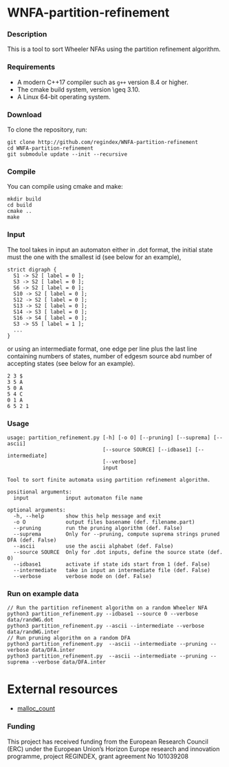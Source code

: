 # WNFA-partition-refinement

### Description

This is a tool to sort Wheeler NFAs using the partition refinement algorithm.

### Requirements

* A modern C++17 compiler such as `g++` version 8.4 or higher.
* The cmake build system, version \geq 3.10.
* A Linux 64-bit operating system.

### Download

To clone the repository, run:

```console
git clone http://github.com/regindex/WNFA-partition-refinement
cd WNFA-partition-refinement
git submodule update --init --recursive
```

### Compile

You can compile using cmake and make:

```console
mkdir build
cd build
cmake ..
make
```

### Input

The tool takes in input an automaton either in .dot format, the initial state must the one with the smallest id (see below for an example),
```
strict digraph {
  S1 -> S2 [ label = 0 ];
  S3 -> S2 [ label = 0 ];
  S6 -> S2 [ label = 0 ];
  S10 -> S2 [ label = 0 ];
  S12 -> S2 [ label = 0 ];
  S13 -> S2 [ label = 0 ];
  S14 -> S3 [ label = 0 ];
  S16 -> S4 [ label = 0 ];
  S3 -> S5 [ label = 1 ];
  ...
}
```
or using an intermediate format, one edge per line plus the last line containing numbers of states, number of edgesm source abd number of accepting states  (see below for an example).
```
2 3 $
3 5 A
5 0 A
5 4 C
0 1 A
6 5 2 1
```

### Usage

```
usage: partition_refinement.py [-h] [-o O] [--pruning] [--suprema] [--ascii]
                               [--source SOURCE] [--idbase1] [--intermediate]
                               [--verbose]
                               input

Tool to sort finite automata using partition refinement algorithm.

positional arguments:
  input            input automaton file name

optional arguments:
  -h, --help       show this help message and exit
  -o O             output files basename (def. filename.part)
  --pruning        run the pruning algorithm (def. False)
  --suprema        Only for --pruning, compute suprema strings pruned DFA (def. False)
  --ascii          use the ascii alphabet (def. False)
  --source SOURCE  Only for .dot inputs, define the source state (def. 0)
  --idbase1        activate if state ids start from 1 (def. False)
  --intermediate   take in input an intermediate file (def. False)
  --verbose        verbose mode on (def. False)
```

### Run on example data

```console
// Run the partition refinement algorithm on a random Wheeler NFA
python3 partition_refinement.py --idbase1 --source 0 --verbose data/randWG.dot
python3 partition_refinement.py --ascii --intermediate --verbose data/randWG.inter
// Run pruning algorithm on a random DFA
python3 partition_refinement.py  --ascii --intermediate --pruning --verbose data/DFA.inter
python3 partition_refinement.py  --ascii --intermediate --pruning --suprema --verbose data/DFA.inter
```

# External resources

* [malloc_count](https://github.com/bingmann/malloc_count)

### Funding

This project has received funding from the European Research Council (ERC) under the European Union’s Horizon Europe research and innovation programme, project REGINDEX, grant agreement No 101039208